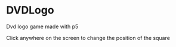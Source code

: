 # DVDLogo
Dvd logo game made with p5

Click anywhere on the screen to change the position of the square
